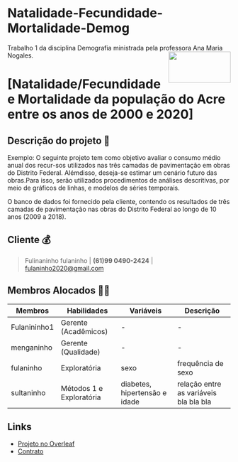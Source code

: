 # Natalidade-Fecundidade-Mortalidade-Demog
Trabalho 1 da disciplina Demografia ministrada pela professora Ana Maria Nogales.
<img align="right" width="140" height="70" src="http://s3-sa-east-1.amazonaws.com/descomplica-blog/wp-content/uploads/2016/04/trabalhar-na-UnB.png">

# [Natalidade/Fecundidade e Mortalidade da população do Acre entre os anos de 2000 e 2020]

## Descrição do projeto :memo:

<!---(Introdução do projeto no overleaf, 1 e 2 parágrafos)--> Exemplo:  O seguinte projeto tem como objetivo avaliar o consumo médio anual dos recur-sos utilizados nas três camadas de pavimentação em obras do Distrito Federal. Alémdisso, deseja-se estimar um cenário futuro das obras.Para isso, serão utilizados procedimentos de análises descritivas, por meio de gráficos de linhas, e modelos de séries temporais. 
O banco de dados foi fornecido pela cliente, contendo os resultados de três camadas de pavimentação nas obras do Distrito Federal ao longo de 10 anos (2009 a 2018).

## Cliente :moneybag:

> Fulinaninho fulaninho | **(61)99 0490-2424** | fulaninho2020@gmail.com <!---Nome, Telefone, Email -->

## Membros Alocados :rainbow_flag:

Membros | Habilidades | Variáveis | Descrição
------------ | ------------- | ------------ | ------------- 
Fulanininho1 | Gerente (Acadêmicos) | - | -
menganinho | Gerente (Qualidade) | - | -
fulaninho | Exploratória | sexo | frequência de sexo
sultaninho | Métodos 1 e Exploratória | diabetes, hipertensão e idade | relação entre as variáveis bla bla bla

## Links

- [Projeto no Overleaf](https://www.overleaf.com/project/5ea847030f9d790001acad2f) <!---Colocar aqui o link do projeto ou qualquer outro link :) -->
- [Contrato](https://drive.google.com/file/d/10HfPggOueMlWE3dHcNFyVAoUoNOfEQEQ/view?usp=sharing) <!---Colocar aqui o link da pasta do drive do contrato :) -->
